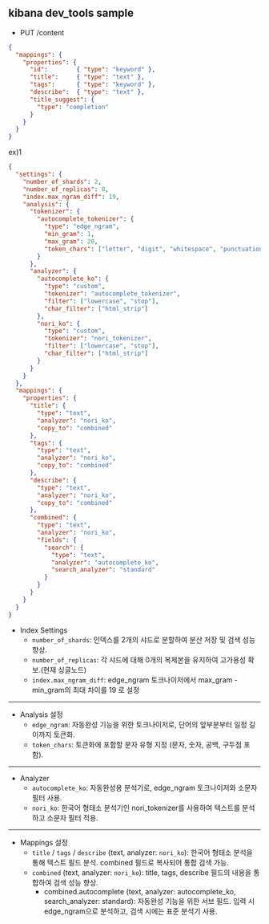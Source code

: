
## kibana dev_tools sample


- PUT /content
```json
{
  "mappings": {
    "properties": {
      "id":        { "type": "keyword" },
      "title":     { "type": "text" },
      "tags":      { "type": "keyword" },
      "describe":  { "type": "text" },
      "title_suggest": {
        "type": "completion"
      }
    }
  }
}
```

ex)1 
```json
{
  "settings": {
    "number_of_shards": 2,
    "number_of_replicas": 0,
    "index.max_ngram_diff": 19,
    "analysis": {
      "tokenizer": {
        "autocomplete_tokenizer": {
          "type": "edge_ngram",
          "min_gram": 1,
          "max_gram": 20,
          "token_chars": ["letter", "digit", "whitespace", "punctuation"]
        }
      },
      "analyzer": {
        "autocomplete_ko": {
          "type": "custom",
          "tokenizer": "autocomplete_tokenizer",
          "filter": ["lowercase", "stop"],
          "char_filter": ["html_strip"]
        },
        "nori_ko": {
          "type": "custom",
          "tokenizer": "nori_tokenizer",
          "filter": ["lowercase", "stop"],
          "char_filter": ["html_strip"]
        }
      }
    }
  },
  "mappings": {
    "properties": {
      "title": {
        "type": "text",
        "analyzer": "nori_ko",
        "copy_to": "combined"
      },
      "tags": {
        "type": "text",
        "analyzer": "nori_ko",
        "copy_to": "combined"
      },
      "describe": {
        "type": "text",
        "analyzer": "nori_ko",
        "copy_to": "combined"
      },
      "combined": {
        "type": "text",
        "analyzer": "nori_ko",
        "fields": {
          "search": {
            "type": "text",
            "analyzer": "autocomplete_ko",
            "search_analyzer": "standard"
          }
        }
      }
    }
  }
}
```


- Index Settings 
  - `number_of_shards`: 인덱스를 2개의 샤드로 분할하여 분산 저장 및 검색 성능 향상.
  - `number_of_replicas`: 각 샤드에 대해 0개의 복제본을 유지하여 고가용성 확보.(현재 싱글노드)
  - `index.max_ngram_diff`: edge_ngram 토크나이저에서 max_gram - min_gram의 최대 차이를 19 로 설정
---
- Analysis 설정 
  - `edge_ngram`: 자동완성 기능을 위한 토크나이저로, 단어의 앞부분부터 일정 길이까지 토큰화.
  - `token_chars`: 토큰화에 포함할 문자 유형 지정 (문자, 숫자, 공백, 구두점 포함).
---
- Analyzer 
  - `autocomplete_ko`: 자동완성용 분석기로, edge_ngram 토크나이저와 소문자 필터 사용.
  - `nori_ko`: 한국어 형태소 분석기인 nori_tokenizer를 사용하여 텍스트를 분석하고 소문자 필터 적용.
---
- Mappings 설정
  - `title` / `tags` / `describe` (text, analyzer: `nori_ko`): 한국어 형태소 분석을 통해 텍스트 필드 분석. combined 필드로 복사되어 통합 검색 가능.
  - `combined` (text, analyzer: `nori_ko`): title, tags, describe 필드의 내용을 통합하여 검색 성능 향상.
    - combined.autocomplete (text, analyzer: autocomplete_ko, search_analyzer: standard): 자동완성 기능을 위한 서브 필드. 입력 시 edge_ngram으로 분석하고, 검색 시에는 표준 분석기 사용.